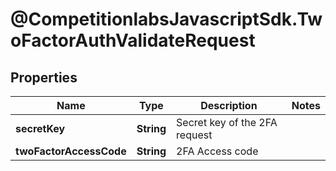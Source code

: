 # @CompetitionlabsJavascriptSdk.TwoFactorAuthValidateRequest

## Properties

Name | Type | Description | Notes
------------ | ------------- | ------------- | -------------
**secretKey** | **String** | Secret key of the 2FA request | 
**twoFactorAccessCode** | **String** | 2FA Access code | 


